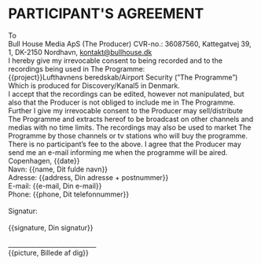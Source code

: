 # PARTICIPANT'S AGREEMENT

To
<br />
Bull House Media ApS (The Producer)
CVR-no.: 36087560, Kattegatvej 39, 1, DK-2150 Nordhavn, kontakt@bullhouse.dk
<br />
I hereby give my irrevocable consent to being recorded and to the recordings being used in The Programme:
<br />
{{project}}Lufthavnens beredskab/Airport Security (”The Programme”)
<br />
Which is produced for Discovery/Kanal5 in Denmark.
<br />
I accept that the recordings can be edited, however not manipulated, but also that the Producer is not obliged to include me in The Programme.
<br />
Further I give my irrevocable consent to the Producer may sell/distribute The Programme and extracts hereof to be broadcast on other channels and medias with no time limits. The recordings may also be used to market The Programme by those channels or tv stations who will buy the programme.
<br />
There is no participant’s fee to the above. I agree that the Producer may send me an e-mail informing me when the programme will be aired.
<br />
Copenhagen, {{date}}
<br />
Navn: {{name, Dit fulde navn}}<br />
Adresse: {{address, Din adresse + postnummer}}<br />
E-mail: {{e-mail, Din e-mail}}<br />
Phone: {{phone, Dit telefonnummer}}<br />
<br />
Signatur:<br />
<br />
{{signature, Din signatur}}<br /><br />
____________________________<br />
{{picture, Billede af dig}}<br />

